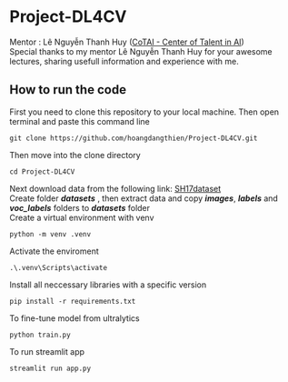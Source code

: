 # Project-DL4CV
Mentor : Lê Nguyễn Thanh Huy ([CoTAI - Center of Talent in AI](https://gem.cot.ai/))\
Special thanks to  my mentor Lê Nguyễn Thanh Huy for your awesome lectures, sharing usefull information and experience with me.
## How to run the code
First you need to clone this repository to your local machine. Then open terminal and paste this command line
```
git clone https://github.com/hoangdangthien/Project-DL4CV.git
```
Then move into the clone directory
```
cd Project-DL4CV
```
Next download data from the following link:  [SH17dataset](https://www.kaggle.com/datasets/mugheesahmad/sh17-dataset-for-ppe-detection)\
Create folder ___datasets___ , then extract data and copy ___images___, ___labels___ and ___voc_labels___ folders to ___datasets___ folder\
Create a virtual environment with venv
```
python -m venv .venv
```
Activate the enviroment
```
.\.venv\Scripts\activate
```
Install all neccessary libraries with a specific version
```
pip install -r requirements.txt
```
To fine-tune model from ultralytics 
```
python train.py
```
To run streamlit app
```
streamlit run app.py
```
